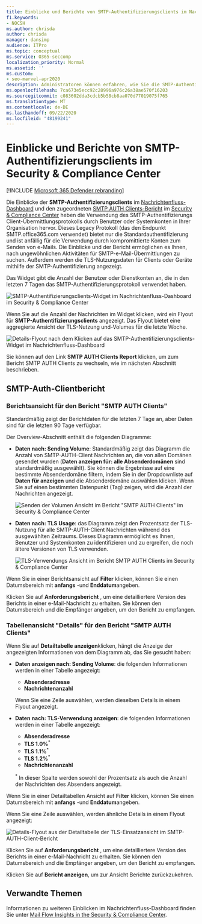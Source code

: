 ```yaml
---
title: Einblicke und Berichte von SMTP-Authentifizierungsclients im Nachrichtenfluss-Dashboard
f1.keywords:
- NOCSH
ms.author: chrisda
author: chrisda
manager: dansimp
audience: ITPro
ms.topic: conceptual
ms.service: O365-seccomp
localization_priority: Normal
ms.assetid: ''
ms.custom:
- seo-marvel-apr2020
description: Administratoren können erfahren, wie Sie die SMTP-Authentifizierungs Einblicke und den Bericht im Nachrichtenfluss-Dashboard im Security & Compliance Center verwenden, um e-Mail-Absender in Ihrer Organisation zu überwachen, die authentifizierte SMTP (SMTP-Authentifizierung) zum Senden von e-Mail-Nachrichten verwenden.
ms.openlocfilehash: 7ca673e5ecc92c28996a976c26a38ae570f16203
ms.sourcegitcommit: c083602dda3cdcb5b58cb8aa070d77019075f765
ms.translationtype: MT
ms.contentlocale: de-DE
ms.lasthandoff: 09/22/2020
ms.locfileid: "48199241"
---
```

# <a name="smtp-auth-clients-insight-and-report-in-the-security--compliance-center"></a>Einblicke und Berichte von SMTP-Authentifizierungsclients im Security & Compliance Center

[!INCLUDE [Microsoft 365 Defender rebranding](../includes/microsoft-defender-for-office.md)]


Die Einblicke der **SMTP-Authentifizierungsclients** im [Nachrichtenfluss-Dashboard](mail-flow-insights-v2.md) und den zugeordneten [SMTP AUTH Clients-Bericht](#smtp-auth-clients-report) im [Security & Compliance Center](https://protection.office.com) heben die Verwendung des SMTP-Authentifizierungs Client-Übermittlungsprotokolls durch Benutzer oder Systemkonten in Ihrer Organisation hervor. Dieses Legacy Protokoll (das den Endpunkt SMTP.office365.com verwendet) bietet nur die Standardauthentifizierung und ist anfällig für die Verwendung durch kompromittierte Konten zum Senden von e-Mails. Die Einblicke und der Bericht ermöglichen es Ihnen, nach ungewöhnlichen Aktivitäten für SMTP-e-Mail-Übermittlungen zu suchen. Außerdem werden die TLS-Nutzungsdaten für Clients oder Geräte mithilfe der SMTP-Authentifizierung angezeigt.

Das Widget gibt die Anzahl der Benutzer oder Dienstkonten an, die in den letzten 7 Tagen das SMTP-Authentifizierungsprotokoll verwendet haben.

![SMTP-Authentifizierungsclients-Widget im Nachrichtenfluss-Dashboard im Security & Compliance Center](../../media/mfi-smtp-auth-clients-report-widget.png)

Wenn Sie auf die Anzahl der Nachrichten im Widget klicken, wird ein Flyout für **SMTP-Authentifizierungsclients** angezeigt. Das Flyout bietet eine aggregierte Ansicht der TLS-Nutzung und-Volumes für die letzte Woche.

![Details-Flyout nach dem Klicken auf das SMTP-Authentifizierungsclients-Widget im Nachrichtenfluss-Dashboard](../../media/mfi-smtp-auth-clients-report-details.png)

Sie können auf den Link **SMTP AUTH Clients Report** klicken, um zum Bericht SMTP AUTH Clients zu wechseln, wie im nächsten Abschnitt beschrieben.

## <a name="smtp-auth-clients-report"></a>SMTP-Auth-Clientbericht

### <a name="report-view-for-the-smtp-auth-clients-report"></a>Berichtsansicht für den Bericht "SMTP AUTH Clients"

Standardmäßig zeigt der Berichtdaten für die letzten 7 Tage an, aber Daten sind für die letzten 90 Tage verfügbar.

Der Overview-Abschnitt enthält die folgenden Diagramme:

- **Daten nach: Sending Volume**: Standardmäßig zeigt das Diagramm die Anzahl von SMTP-AUTH-Client Nachrichten an, die von allen Domänen gesendet wurden (**Daten anzeigen für: alle Absenderdomänen** sind standardmäßig ausgewählt). Sie können die Ergebnisse auf eine bestimmte Absenderdomäne filtern, indem Sie in der Dropdownliste auf **Daten für anzeigen** und die Absenderdomäne auswählen klicken. Wenn Sie auf einen bestimmten Datenpunkt (Tag) zeigen, wird die Anzahl der Nachrichten angezeigt.

  ![Senden der Volumen Ansicht im Bericht "SMTP AUTH Clients" im Security & Compliance Center](../../media/mfi-smtp-auth-clients-report-sending-volume-view.png)

- **Daten nach: TLS Usage**: das Diagramm zeigt den Prozentsatz der TLS-Nutzung für alle SMTP-AUTH-Client Nachrichten während des ausgewählten Zeitraums. Dieses Diagramm ermöglicht es Ihnen, Benutzer und Systemkonten zu identifizieren und zu ergreifen, die noch ältere Versionen von TLS verwenden.

  ![TLS-Verwendungs Ansicht im Bericht SMTP AUTH Clients im Security & Compliance Center](../../media/mfi-smtp-auth-clients-report-tls-usage-view.png)

Wenn Sie in einer Berichtsansicht auf **Filter** klicken, können Sie einen Datumsbereich mit **anfangs** -und **Enddatum**angeben.

Klicken Sie auf **Anforderungsbericht** , um eine detailliertere Version des Berichts in einer e-Mail-Nachricht zu erhalten. Sie können den Datumsbereich und die Empfänger angeben, um den Bericht zu empfangen.

### <a name="details-table-view-for-the-smtp-auth-clients-report"></a>Tabellenansicht "Details" für den Bericht "SMTP AUTH Clients"

Wenn Sie auf **Detailtabelle anzeigen**klicken, hängt die Anzeige der angezeigten Informationen von dem Diagramm ab, das Sie gesucht haben:

- **Daten anzeigen nach: Sending Volume**: die folgenden Informationen werden in einer Tabelle angezeigt:

  - **Absenderadresse**
  - **Nachrichtenanzahl**

  Wenn Sie eine Zeile auswählen, werden dieselben Details in einem Flyout angezeigt.

- **Daten nach: TLS-Verwendung anzeigen**: die folgenden Informationen werden in einer Tabelle angezeigt:

  - **Absenderadresse**
  - **TLS 1.0%**<sup>\*</sup>
  - **TLS 1.1%**<sup>\*</sup>
  - **TLS 1.2%**<sup>\*</sup>
  - **Nachrichtenanzahl**

  <sup>\*</sup> In dieser Spalte werden sowohl der Prozentsatz als auch die Anzahl der Nachrichten des Absenders angezeigt.

Wenn Sie in einer Detailtabellen Ansicht auf **Filter** klicken, können Sie einen Datumsbereich mit **anfangs** -und **Enddatum**angeben.

Wenn Sie eine Zeile auswählen, werden ähnliche Details in einem Flyout angezeigt:

![Details-Flyout aus der Detailtabelle der TLS-Einsatzansicht im SMTP-AUTH-Client-Bericht](../../media/mfi-smtp-auth-clients-report-tls-usage-view-view-details-table-details.png)

Klicken Sie auf **Anforderungsbericht** , um eine detailliertere Version des Berichts in einer e-Mail-Nachricht zu erhalten. Sie können den Datumsbereich und die Empfänger angeben, um den Bericht zu empfangen.

Klicken Sie auf **Bericht anzeigen**, um zur Ansicht Berichte zurückzukehren.

## <a name="related-topics"></a>Verwandte Themen

Informationen zu weiteren Einblicken im Nachrichtenfluss-Dashboard finden Sie unter [Mail Flow Insights in the Security & Compliance Center](mail-flow-insights-v2.md).
